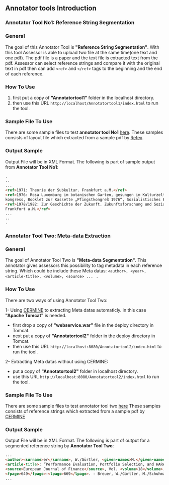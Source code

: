 ## Annotator tools Introduction
### Annotator Tool No1: Reference String Segmentation
### General
The goal of this Annotator Tool is **"Reference String Segmentation"**. 
With this tool Assessor is able to upload two file  at the same time(one text and one pdf). 
The pdf file is a paper and the text file is extracted text from the pdf.
Assessor can select reference strings and compare it with the original text in pdf then can add ```<ref>``` and ```</ref>``` tags to the beginning and the end of each reference.

### How To Use
1. first put a copy of **"Annotatortool1"** folder in the localhost directory. 
2. then use this URL ```http://localhost/Annotatortool1/index.html``` to run the tool.

### Sample File To Use
There are some sample files to test **annotator tool No1** [here](https://github.com/exciteproject/Annotator_tool/blob/master/TestFiles/anno1).
These samples consists of layout file which extracted from a sample pdf by [Refex](https://github.com/exciteproject/refext).

### Output Sample
Output File will be in XML Format. The following is part of sample output from **Annotator Tool No1**:
```html
.
..
...
<ref>1971: Theorie der Subkultur. Frankfurt a.M.</ref>
<ref>1976: Rosa Luxemburg im botanischen Garten, gesungen im Kulturzelt aufdem Pfingst­
kongress, Booklet zur Kassette „Pfingstkongreß 1976“, Sozialistisches Bürol985</ref>
<ref>1978/1982: Zur Geschichte der Zukunft. Zukunftsforschung und Sozialismus, Band 1.
Frankfurt a.M.</ref>
...
..
.
```

### Annotator Tool Two: Meta-data Extraction
### General
The goal of Annotator Tool Two is **"Meta-data Segmentation"**.
This annotator gives assessors this possibility to tag metadata in each reference string.
Which could be include these Meta datas: ```<author>, <year>, <article-title>, <volume>, <source> ... ``` .

### How To Use
There are two ways of using Annotator Tool Two:

1- Using [CERMINE](https://github.com/CeON/CERMINE) to extracting Meta datas automaticly. in this case **"Apache Tomcat"** is needed.
* first drop a copy of **"webservice.war"** file in the deploy directory in Tomcat.
* next put a copy of **"Annotatortool2"** folder in the deploy directory in Tomcat.
* then use this URL ```http://localhost:8080/Annotatortool2/index.html``` to run the tool.

2- Extracting Meta datas without using CERMINE:
* put a copy of **"Annotatortool2"** folder in localhost directory. 
* use this URL ```http://localhost:8080/Annotatortool2/index.html``` to run the tool.

### Sample File To Use
There are some sample files to test annotator tool two [here](https://github.com/exciteproject/Annotator_tool/blob/master/TestFiles/anno2)
These samples consists of reference strings which extracted from a sample pdf by [CERMINE](https://github.com/CeON/CERMINE)

### Output Sample
Output File will be in XML Format. The following is part of output for a segmented reference string by **Annotator Tool Two**:

```html
...
<author><surname>er</surname>, W./Gürtler, <given-names>M.</given-names></author> (<year>2006</year>)
<article-title>: “Performance Evaluation, Portfolio Selection, and HARA Utility”</article-title>, 
<source>European Journal of Finance</source>, Vol. <volume>18</volume>, pp. 
<fpage>649</fpage>-<lpage>669</lpage>. - Breuer, W./Gürtler, M./Schuhmacher,
...
```
